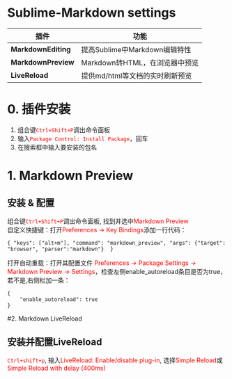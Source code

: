 # Sublime-Markdown settings

| 插件 | 功能 |
|---- |---- |
|**MarkdownEditing**|提高Sublime中Markdown编辑特性|
|**MarkdownPreview**|Markdown转HTML，在浏览器中预览|
|**LiveReload**|提供md/html等文档的实时刷新预览|


# 0. 插件安装
1. 组合键<font color=#FF0000>`Ctrl+Shift+P`</font>调出命令面板  
2. 输入<font color=#FF0000>`Package Control: Install Package`</font>，回车  
3. 在搜索框中输入要安装的包名  

# 1. Markdown Preview
## 安装 & 配置
组合键<font color=#FF0000>`Ctrl+Shift+P`</font>调出命令面板, 找到并选中<font color=#FF0000>Markdown Preview</font>  
自定义快捷键：打开<font color=#FF0000>Preferences -> Key Bindings</font>添加一行代码：
``` 
{ "keys": ["alt+m"], "command": "markdown_preview", "args": {"target": "browser", "parser":"markdown"}  }
```
打开自动重载：打开其配置文件 <font color=#FF0000>Preferences -> Package Settings -> Markdown Preview -> Settings</font>，检查左侧enable_autoreload条目是否为true，若不是,右侧栏加一条：
```
{
    "enable_autoreload": true
}
```
#2. Markdown LiveReload
## 安装并配置LiveReload
<font color=FF0000>`Ctrl+shift+p`</font>, 输入<font color=#FF0000>LiveReload: Enable/disable plug-in</font>, 选择<font color=#FF0000>Simple Reload</font>或<font color=#FF0000>Simple Reload with delay (400ms)</font>
